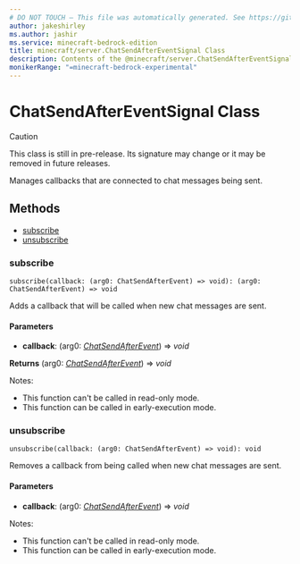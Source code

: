 ```yaml
---
# DO NOT TOUCH — This file was automatically generated. See https://github.com/mojang/minecraftapidocsgenerator to modify descriptions, examples, etc.
author: jakeshirley
ms.author: jashir
ms.service: minecraft-bedrock-edition
title: minecraft/server.ChatSendAfterEventSignal Class
description: Contents of the @minecraft/server.ChatSendAfterEventSignal class.
monikerRange: "=minecraft-bedrock-experimental"
---
```

# ChatSendAfterEventSignal Class

> [!CAUTION]
> This class is still in pre-release.  Its signature may change or it may be removed in future releases.

Manages callbacks that are connected to chat messages being sent.

## Methods
- [subscribe](#subscribe)
- [unsubscribe](#unsubscribe)

### **subscribe**
`
subscribe(callback: (arg0: ChatSendAfterEvent) => void): (arg0: ChatSendAfterEvent) => void
`

Adds a callback that will be called when new chat messages are sent.

#### **Parameters**
- **callback**: (arg0: [*ChatSendAfterEvent*](ChatSendAfterEvent.md)) => *void*

**Returns** (arg0: [*ChatSendAfterEvent*](ChatSendAfterEvent.md)) => *void*
  
Notes:
- This function can't be called in read-only mode.
- This function can be called in early-execution mode.

### **unsubscribe**
`
unsubscribe(callback: (arg0: ChatSendAfterEvent) => void): void
`

Removes a callback from being called when new chat messages are sent.

#### **Parameters**
- **callback**: (arg0: [*ChatSendAfterEvent*](ChatSendAfterEvent.md)) => *void*
  
Notes:
- This function can't be called in read-only mode.
- This function can be called in early-execution mode.
